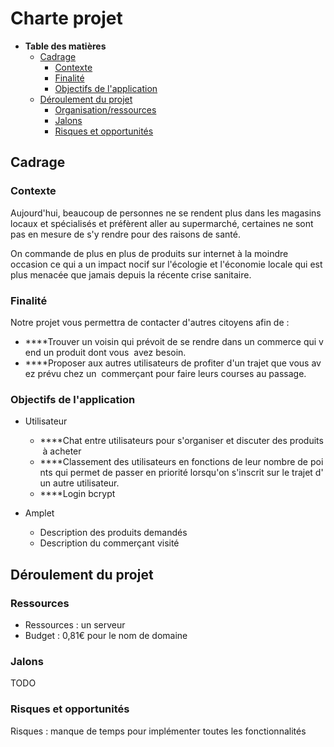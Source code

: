 # Charte projet

- **Table des matières**
    - [Cadrage]()
        - [Contexte]()
        - [Finalité]()
        - [Objectifs de l'application]()
    - [Déroulement du projet]()
        - [Organisation/ressources]()
        - [Jalons]()
        - [Risques et opportunités]()

## Cadrage

### Contexte

Aujourd'hui, beaucoup de personnes ne se rendent plus dans les magasins locaux et spécialisés et préfèrent aller au supermarché, certaines ne sont pas en mesure de s'y rendre pour des raisons de santé.

On commande de plus en plus de produits sur internet à la moindre occasion ce qui a un impact nocif sur l'écologie et l'économie locale qui est plus menacée que jamais depuis la récente crise sanitaire. 

### Finalité

Notre projet vous permettra de contacter d'autres citoyens afin de :

- ****Trouver un voisin qui prévoit de se rendre dans un commerce qui vend un produit dont vous   avez besoin.
- ****Proposer aux autres utilisateurs de profiter d'un trajet que vous avez prévu chez un    commerçant pour faire leurs courses au passage.

### Objectifs de l'application

- Utilisateur
    - ****Chat entre utilisateurs pour s'organiser et discuter des produits à acheter
    - ****Classement des utilisateurs en fonctions de leur nombre de points qui permet de passer en priorité lorsqu'on s'inscrit sur le trajet d'un autre utilisateur.
    - ****Login bcrypt
    
- Amplet
    - Description des produits demandés
    - Description du commerçant visité
    

## Déroulement du projet

### Ressources

- Ressources : un serveur
- Budget : 0,81€ pour le nom de domaine

### Jalons

TODO

### Risques et opportunités

Risques : manque de temps pour implémenter toutes les fonctionnalités
